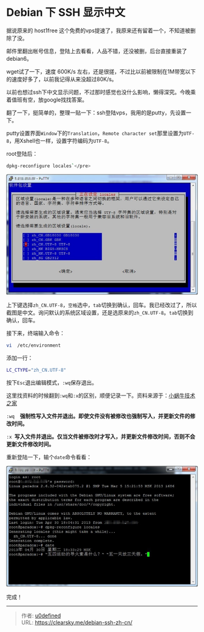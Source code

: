 # Debian 下 SSH 显示中文


据说原来的 host1free 这个免费的vps提速了，我原来还有留着一个，不知道被删除了没。

邮件里翻出帐号信息，登陆上去看看，人品不错，还没被删，后台直接重装了 debian6。

wget试了一下，速度 600K/s 左右，还是很搓，不过比以前被限制在1M带宽以下的速度好多了，以前我记得从来没超过80K/s。

以前也想过ssh下中文显示问题，不过那时感觉也没什么影响，懒得深究。今晚乘着值班有空，放google找找答案。

翻了一下，挺简单的，整理一贴一下：ssh登陆vps，我用的是putty，先设置一下。

putty设置界面`Window`下的`Translation`，`Remote character set`那里设置为`UTF-8`，用Xshell也一样，设置字符编码为`UTF-8`。

root登陆后：

```bash
dpkg-reconfigure locales`</pre>
```

![locales设置](1829243740.jpg "locales设置")

上下键选择`zh_CN.UTF-8`，`空格`选中，`tab`切换到确认，回车。我已经改过了，所以截图是中文。询问默认的系统区域设置，还是选原来的`zh_CN.UTF-8`。`tab`切换到确认，回车。

接下来，终端输入命令：


```bash
vi  /etc/environment
```

添加一行：

```bash
LC_CTYPE="zh_CN.UTF-8"
```

按下`Esc`退出编辑模式，`:wq`保存退出。

这里找资料的时候翻到`:wq`和`:x`的区别，顺便记录一下。资料来源于：[小蜗牛技术之家](http://snailwarrior.blog.51cto.com/680306/143779 "vi文件保存退出命令")

`:wq  `**强制性写入文件并退出。即使文件没有被修改也强制写入，并更新文件的修改时间。**</p>`:x `**写入文件并退出。仅当文件被修改时才写入，并更新文件修改时间，否则不会更新文件修改时间。**

重新登陆一下，输个`date`命令看看：

![ssh显示中文](2727721127.jpg "ssh显示中文")

完成！


---

> 作者: [u0defined](http://clearsky.me/)  
> URL: https://clearsky.me/debian-ssh-zh-cn/  

